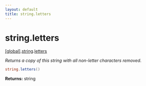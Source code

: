 ```yaml
---
layout: default
title: string.letters
---
```


# string.letters

[\[global\]]({{site.baseurl}}/docs/).[string]({{site.baseurl}}/docs/string/).[letters]({{site.baseurl}}/docs/string/letters/)

_Returns a copy of this string with all non-letter characters removed._

```cs
string.letters()
```

**Returns:** string
